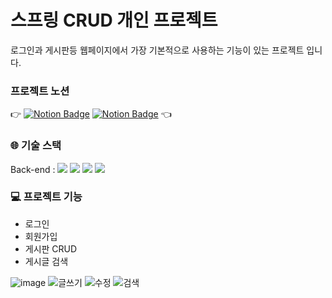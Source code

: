 # 스프링 CRUD 개인 프로젝트
로그인과 게시판등 웹페이지에서 가장 기본적으로 사용하는 기능이 있는 프로젝트 입니다.

### 프로젝트 노션

👉 [![Notion Badge](http://img.shields.io/badge/-Notion-000000?style=flat&logo=Notion&logoColor=white&link=https://www.notion.so/Spring-CRUD-2fb21f62d4824603a67b5bc63998f094?pvs=4)](https://www.notion.so/Spring-CRUD-2fb21f62d4824603a67b5bc63998f094?pvs=4)
[![Notion Badge](http://img.shields.io/badge/-Notion-FFFFFF?style=flat&logo=Notion&logoColor=black&link=https://www.notion.so/Spring-CRUD-2fb21f62d4824603a67b5bc63998f094?pvs=4)](https://www.notion.so/Spring-CRUD-2fb21f62d4824603a67b5bc63998f094?pvs=4)
👈

### 🌐 기술 스택

Back-end : <img src="https://img.shields.io/badge/java 11-007396?style=for-the-badge&logo=java&logoColor=white"> <img src="https://img.shields.io/badge/spring-6DB33F?style=for-the-badge&logo=spring&logoColor=white"> <img src="https://img.shields.io/badge/mysql-4479A1?style=for-the-badge&logo=mysql&logoColor=white">
<img src="https://img.shields.io/badge/mybatis-black?style=for-the-badge&logo&logoColor=white">

### 💻 프로젝트 기능
- 로그인 
- 회원가입
- 게시판 CRUD 
- 게시글 검색

![image](https://user-images.githubusercontent.com/77061427/224506174-abafb1dc-fe83-48c2-b215-428a5e86b920.png)
![글쓰기](https://user-images.githubusercontent.com/77061427/224506178-9a076795-bfb6-400f-a64b-00d6e90a11cb.gif)
![수정](https://user-images.githubusercontent.com/77061427/224506188-b24a1f70-e9f9-4c1f-bb64-0dd1a0c6456c.gif)
![검색](https://user-images.githubusercontent.com/77061427/224506191-72497618-c2a7-4826-a0f0-6b588267b97d.gif)


